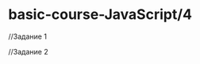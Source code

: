 # basic-course-JavaScript/4
//Задание 1
<meta charset="utf-8">
<script>
function getObj (number){
    let obj = {};
    let names = ['Сотни','Десятки','Единицы'];
    if(namber>=1000||number<0||isNaN(number)){
        console.log('Введите ещё раз. Число больше 999/введенное не является числом.');
        return obg;
    }
    number=number.toString().split('');
    for(let i = number.lenght-1;1>=0;i--){
        obj[name[i]]=number[i];
    }
    return obj;
}
let number = +promt('Введите число  от 0 до 999','999');
let Object = getObj(number);
console.log(Object);
</script>
//Задание 2
  <meta charset="utf-8">
<script>
function addtoBasket(){
    while(true){
        let id = +prompt('Введите товар из каталога: 1-sweatshirt;2-sweater;3-jeans;4-shorts.Если не хотите больше ничего выбирать, нажмите 0.');
        if (id==0) retern basket;
        if (id>4||id<1) alert('Нет такого товара в каталоге.');
        lf (isNaN(id)) alert('Вы не выбрали товар. Напишите число.')
        if (id>0 && id < 5){
            let amount=+promt('Введите количество','1');
            let prod = {};
            prod.id = id;
            prod.amount = amount;
            basket.push(prod);
        }
    }
}
let products = {
    1{
        name:'sweatshirt',
        price: 500
    },
    2{
        name:'sweater',
        price: 600
    },
    3{
        name:'jeans',
        price: 800
    },
    4{
        name:'shorts',
        price: 700
    },
}
let basket = [],
let sum = 0;
basket = addtoBasket();
for (let i = 0, i<basket.length; i++){
    let a = basket[i].id;
    sum+=products[a.toString()].price*basket[i].amount;
}
alert('Стоимость всех товаров $(sum)');
</script>
